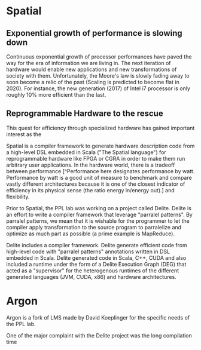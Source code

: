 # Spatial

## Exponential growth of performance is slowing down

Continuous exponential growth of processor performances have paved the way for the era of information we are living in. The next iteration of hardware would enable new applications and new transformations of society with them. Unfortunately, the Moore's law is slowly fading away to soon become a relic of the past (Scaling is predicted to become flat in 2020). For instance, the new generation (2017) of Intel i7 processor is only roughly 10% more efficient than the last.

## Reprogrammable Hardware to the rescue

This quest for efficiency through specialized hardware has gained important interest  as the 

Spatial is a compiler framework to generate hardware description code from a high-level DSL embedded in Scala ("The Spatial language") for reprogrammable hardware like FPGA or CGRA in order to make them run arbitrary user applications. In the hardware world, there is a tradeoff between performance [^Performance here designates performance by watt. Performance by watt is a good unit of measure to benchmark and compare vastly different architectures because it is one of the closest indicator of efficiency in its physical sense (the ratio energy in/energy out).] and flexibility. 

Prior to Spatial, the PPL lab was working on a project called Delite. Delite is an effort to write a compiler framework that leverage "parralel patterns". By parralel patterns, we mean that it is wishable for the programmer to let the compiler apply transformation to the source program to parralelize and optimize as much part as possible (a prime example is MapReduce).

Delite includes a compiler framework. Delite generate efficient code from high-level code with "parralel patterns" annotations written in DSL embedded in Scala. Delite generated code in Scala, C++, CUDA and also included a runtime under the form of a Delite Execution Graph (DEG) that acted as a "supervisor" for the heterogenous runtimes of the different generated languages (JVM, CUDA, x86) and hardware architectures. 

# Argon

Argon is a fork of LMS made by David Koeplinger for the specific needs of the PPL lab. 

One of the major complaint with the Delite project was the long compilation time
